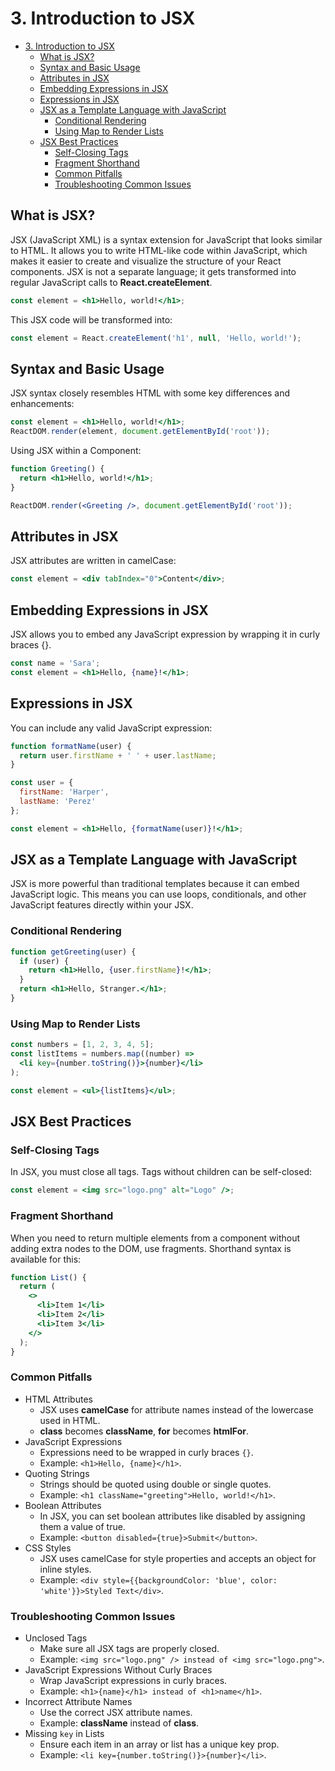 # 3. Introduction to JSX

- [3. Introduction to JSX](#3-introduction-to-jsx)
  - [What is JSX?](#what-is-jsx)
  - [Syntax and Basic Usage](#syntax-and-basic-usage)
  - [Attributes in JSX](#attributes-in-jsx)
  - [Embedding Expressions in JSX](#embedding-expressions-in-jsx)
  - [Expressions in JSX](#expressions-in-jsx)
  - [JSX as a Template Language with JavaScript](#jsx-as-a-template-language-with-javascript)
    - [Conditional Rendering](#conditional-rendering)
    - [Using Map to Render Lists](#using-map-to-render-lists)
  - [JSX Best Practices](#jsx-best-practices)
    - [Self-Closing Tags](#self-closing-tags)
    - [Fragment Shorthand](#fragment-shorthand)
    - [Common Pitfalls](#common-pitfalls)
    - [Troubleshooting Common Issues](#troubleshooting-common-issues)

## What is JSX?

JSX (JavaScript XML) is a syntax extension for JavaScript that looks similar to HTML. It allows you to write HTML-like code within JavaScript, which makes it easier to create and visualize the structure of your React components. JSX is not a separate language; it gets transformed into regular JavaScript calls to **React.createElement**.

```jsx
const element = <h1>Hello, world!</h1>;
```

This JSX code will be transformed into:

```javascript
const element = React.createElement('h1', null, 'Hello, world!');
```

## Syntax and Basic Usage

JSX syntax closely resembles HTML with some key differences and enhancements:

```jsx
const element = <h1>Hello, world!</h1>;
ReactDOM.render(element, document.getElementById('root'));
```

Using JSX within a Component:

```jsx
function Greeting() {
  return <h1>Hello, world!</h1>;
}

ReactDOM.render(<Greeting />, document.getElementById('root'));
```

## Attributes in JSX

JSX attributes are written in camelCase:

```jsx
const element = <div tabIndex="0">Content</div>;
```

## Embedding Expressions in JSX

JSX allows you to embed any JavaScript expression by wrapping it in curly braces {}.

```jsx
const name = 'Sara';
const element = <h1>Hello, {name}!</h1>;
```

## Expressions in JSX

You can include any valid JavaScript expression:

```jsx
function formatName(user) {
  return user.firstName + ' ' + user.lastName;
}

const user = {
  firstName: 'Harper',
  lastName: 'Perez'
};

const element = <h1>Hello, {formatName(user)}!</h1>;
```

## JSX as a Template Language with JavaScript

JSX is more powerful than traditional templates because it can embed JavaScript logic. This means you can use loops, conditionals, and other JavaScript features directly within your JSX.

### Conditional Rendering

```jsx
function getGreeting(user) {
  if (user) {
    return <h1>Hello, {user.firstName}!</h1>;
  }
  return <h1>Hello, Stranger.</h1>;
}
```

### Using Map to Render Lists

```jsx
const numbers = [1, 2, 3, 4, 5];
const listItems = numbers.map((number) =>
  <li key={number.toString()}>{number}</li>
);

const element = <ul>{listItems}</ul>;
```

## JSX Best Practices

### Self-Closing Tags

In JSX, you must close all tags. Tags without children can be self-closed:

```jsx
const element = <img src="logo.png" alt="Logo" />;
```

### Fragment Shorthand

When you need to return multiple elements from a component without adding extra nodes to the DOM, use fragments. Shorthand syntax is available for this:

```jsx
function List() {
  return (
    <>
      <li>Item 1</li>
      <li>Item 2</li>
      <li>Item 3</li>
    </>
  );
}
```

### Common Pitfalls

- HTML Attributes
  - JSX uses **camelCase** for attribute names instead of the lowercase used in HTML.
  - **class** becomes **className**, **for** becomes **htmlFor**.
- JavaScript Expressions
  - Expressions need to be wrapped in curly braces `{}`.
  - Example: `<h1>Hello, {name}</h1>`.
- Quoting Strings
  - Strings should be quoted using double or single quotes.
  - Example: `<h1 className="greeting">Hello, world!</h1>`.
- Boolean Attributes
  - In JSX, you can set boolean attributes like disabled by assigning them a value of true.
  - Example: `<button disabled={true}>Submit</button>`.
- CSS Styles
  - JSX uses camelCase for style properties and accepts an object for inline styles.
  - Example: `<div style={{backgroundColor: 'blue', color: 'white'}}>Styled Text</div>`.

### Troubleshooting Common Issues

- Unclosed Tags
  - Make sure all JSX tags are properly closed.
  - Example: `<img src="logo.png" /> instead of <img src="logo.png">`.
- JavaScript Expressions Without Curly Braces
  - Wrap JavaScript expressions in curly braces.
  - Example: `<h1>{name}</h1> instead of <h1>name</h1>`.
- Incorrect Attribute Names
  - Use the correct JSX attribute names.
  - Example: **className** instead of **class**.
- Missing `key` in Lists
  - Ensure each item in an array or list has a unique key prop.
  - Example: `<li key={number.toString()}>{number}</li>`.
